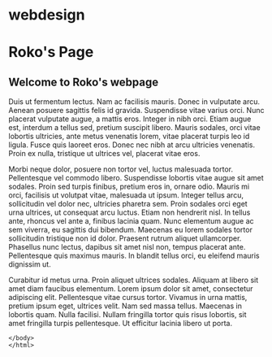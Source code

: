 # webdesign
<!doctype html>
<html>
	<head>
		<title>Web design</title>
	</head>
	<body>	
		<h1>Roko's Page</h1>
		<h2>Welcome to Roko's webpage</h2>
		<p>Duis ut fermentum lectus. Nam ac facilisis mauris. Donec in vulputate arcu. Aenean posuere sagittis felis id gravida. Suspendisse vitae varius orci. Nunc placerat vulputate augue, a mattis eros. Integer in nibh orci. Etiam augue est, interdum a tellus sed, pretium suscipit libero. Mauris sodales, orci vitae lobortis ultricies, ante metus venenatis lorem, vitae placerat turpis leo id ligula. Fusce quis laoreet eros. Donec nec nibh at arcu ultricies venenatis. Proin ex nulla, tristique ut ultrices vel, placerat vitae eros.</p>
		<p>Morbi neque dolor, posuere non tortor vel, luctus malesuada tortor. Pellentesque vel commodo libero. Suspendisse lobortis vitae augue sit amet sodales. Proin sed turpis finibus, pretium eros in, ornare odio. Mauris mi orci, facilisis ut volutpat vitae, malesuada ut ipsum. Integer tellus arcu, sollicitudin vel dolor nec, ultricies pharetra sem. Proin sodales orci eget urna ultrices, ut consequat arcu luctus. Etiam non hendrerit nisl. In tellus ante, rhoncus vel ante a, finibus lacinia quam. Nunc elementum augue ac sem viverra, eu sagittis dui bibendum. Maecenas eu lorem sodales tortor sollicitudin tristique non id dolor. Praesent rutrum aliquet ullamcorper. Phasellus nunc lectus, dapibus sit amet nisl non, tempus placerat ante. Pellentesque quis maximus mauris. In blandit tellus orci, eu eleifend mauris dignissim ut.</p>
		<p>Curabitur id metus urna. Proin aliquet ultrices sodales. Aliquam at libero sit amet diam faucibus elementum. Lorem ipsum dolor sit amet, consectetur adipiscing elit. Pellentesque vitae cursus tortor. Vivamus in urna mattis, pretium ipsum eget, ultrices velit. Nam sed massa tellus. Maecenas in lobortis quam. Nulla facilisi. Nullam fringilla tortor quis risus lobortis, sit amet fringilla turpis pellentesque. Ut efficitur lacinia libero ut porta.</p>

	</body>
	</html>
